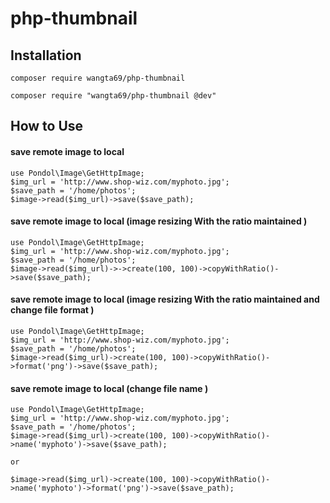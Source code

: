 # php-thumbnail

## Installation
```
composer require wangta69/php-thumbnail

composer require "wangta69/php-thumbnail @dev"

```
## How to Use
#### save remote image to local
```
use Pondol\Image\GetHttpImage;
$img_url = 'http://www.shop-wiz.com/myphoto.jpg';
$save_path = '/home/photos';
$image->read($img_url)->save($save_path);
```

#### save remote image to local (image resizing With the ratio maintained )
```
use Pondol\Image\GetHttpImage;
$img_url = 'http://www.shop-wiz.com/myphoto.jpg';
$save_path = '/home/photos';
$image->read($img_url)->->create(100, 100)->copyWithRatio()->save($save_path);
```

#### save remote image to local (image resizing With the ratio maintained and change file format )
```
use Pondol\Image\GetHttpImage;
$img_url = 'http://www.shop-wiz.com/myphoto.jpg';
$save_path = '/home/photos';
$image->read($img_url)->create(100, 100)->copyWithRatio()->format('png')->save($save_path);
```

#### save remote image to local (change file name )
```
use Pondol\Image\GetHttpImage;
$img_url = 'http://www.shop-wiz.com/myphoto.jpg';
$save_path = '/home/photos';
$image->read($img_url)->create(100, 100)->copyWithRatio()->name('myphoto')->save($save_path);

or 

$image->read($img_url)->create(100, 100)->copyWithRatio()->name('myphoto')->format('png')->save($save_path);
```
